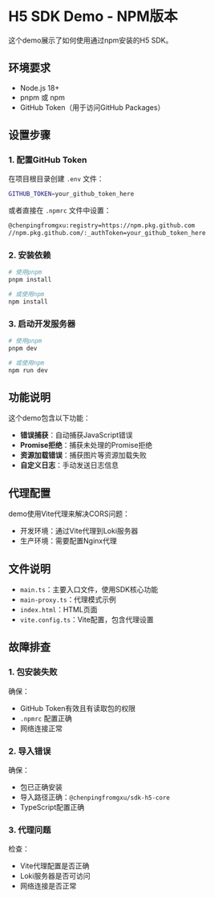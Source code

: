# H5 SDK Demo - NPM版本

这个demo展示了如何使用通过npm安装的H5 SDK。

## 环境要求

- Node.js 18+
- pnpm 或 npm
- GitHub Token（用于访问GitHub Packages）

## 设置步骤

### 1. 配置GitHub Token

在项目根目录创建 `.env` 文件：

```bash
GITHUB_TOKEN=your_github_token_here
```

或者直接在 `.npmrc` 文件中设置：

```bash
@chenpingfromgxu:registry=https://npm.pkg.github.com
//npm.pkg.github.com/:_authToken=your_github_token_here
```

### 2. 安装依赖

```bash
# 使用pnpm
pnpm install

# 或使用npm
npm install
```

### 3. 启动开发服务器

```bash
# 使用pnpm
pnpm dev

# 或使用npm
npm run dev
```

## 功能说明

这个demo包含以下功能：

- **错误捕获**：自动捕获JavaScript错误
- **Promise拒绝**：捕获未处理的Promise拒绝
- **资源加载错误**：捕获图片等资源加载失败
- **自定义日志**：手动发送日志信息

## 代理配置

demo使用Vite代理来解决CORS问题：

- 开发环境：通过Vite代理到Loki服务器
- 生产环境：需要配置Nginx代理

## 文件说明

- `main.ts`：主要入口文件，使用SDK核心功能
- `main-proxy.ts`：代理模式示例
- `index.html`：HTML页面
- `vite.config.ts`：Vite配置，包含代理设置

## 故障排查

### 1. 包安装失败

确保：
- GitHub Token有效且有读取包的权限
- `.npmrc` 配置正确
- 网络连接正常

### 2. 导入错误

确保：
- 包已正确安装
- 导入路径正确：`@chenpingfromgxu/sdk-h5-core`
- TypeScript配置正确

### 3. 代理问题

检查：
- Vite代理配置是否正确
- Loki服务器是否可访问
- 网络连接是否正常